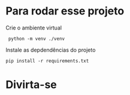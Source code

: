 # Para rodar esse projeto

Crie o ambiente virtual

``` python -m venv ./venv```

Instale as depdendências do projeto

```pip install -r requirements.txt```

# Divirta-se